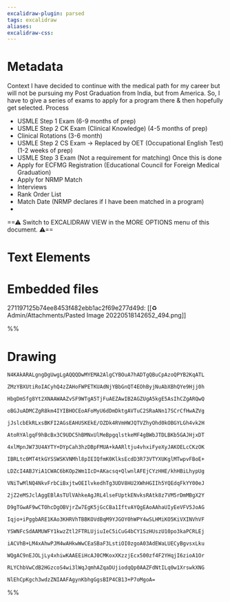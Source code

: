```yaml
---
excalidraw-plugin: parsed
tags: excalidraw
aliases:
excalidraw-css:
---
```

# Metadata
Context
I have decided to continue with the medical path for my career but will not be pursuing my Post
Graduation from India, but from America.
So, I have to give a series of exams to apply for a program there & then hopefully get selected.
Process
- USMLE Step 1 Exam (6-9 months of prep)
- USMLE Step 2 CK Exam (Clinical Knowledge) (4-5 months of prep)
- Clinical Rotations (3-6 month)
- USMLE Step 2 CS Exam → Replaced by OET (Occupational English Test) (1-2 weeks of prep)
- USMLE Step 3 Exam (Not a requirement for matching)
Once this is done
- Apply for ECFMG Registration (Educational Council for Foreign Medical Graduation)
- Apply for NRMP Match
- Interviews
- Rank Order List
- Match Date (NRMP declares if I have been matched in a program)
-

==⚠  Switch to EXCALIDRAW VIEW in the MORE OPTIONS menu of this document. ⚠==


# Text Elements

# Embedded files
271197125b74ee8453f482ebb1ac2f69e277d49d: [[♻️ Admin/Attachments/Pasted Image 20220518142652_494.png]]

%%
# Drawing
```compressed-json
N4KAkARALgngDgUwgLgAQQQDwMYEMA2AlgCYBOuA7hADTgQBuCpAzoQPYB2KqATL

ZMzYBXUtiRoIACyhQ4zZAHoFWPETKUAdNjYBbGnQT4EOhByjNuAbXBhQYe9Hjj0h

HbgDmSfg8Yt2XNAAWAAZvSF9WTgA5TjFuAEZAwIB2AGZUgA5kgE5AsIhCZgARQwQ

oBGJuADMCZgR8km4IYIBHOCEoAFoMyU6dDmDktgAVTuC2SRaANn17SCrCfHwAZVg

jJslcbEkRLxsBKFI2AGsEAHUSKEkE/OZDk4RVmHWJQTVZhyOhd0kOBGYLGh4vk2H

AtoRYAlgqF9hBcBx3C9UDC5hBMNxUlMeBpgqlstkeMF4gBWbJTDLBKb5GAJHjxDT

4xlMpnJW73U4AYTY+DYpCah3hzDBpFMUA+kAARltju4vhxiFyeXyJAKOELcCKzOK

IBRLtc0MT4tkGYSSWSKVNMhl8pIEIQfmK0KlksEcdD3R73VTYXUKglMTwpvFBoE+

LDZcI4ABJYiA1CWAC6bKOp2Wm1IcD+AKacsq+QlwnlAFEjCYzHHE/khHBiLhypUg

VNiTwMlNQ4NkvFrbCiBxjtwOEIlvkedhTg3UDV8HU2XWhHGIIh5YQEdqFkYY00eJ

2jZ2eMSJclAggEBlAsTUlVAhkeAgJRL4lseFUptkENvksRAtk8z7VM5rDmMBgX2Y

D9gTGwAF9wCTOhcDgOBVjrZw7EgK5jGcCBa1IftvAYQgEAoAAhaUIyEeVFV5JoAG

Iqjo+iPggbARE1KAo3KHRVhTBBKOVdBqM9YJGOY0hWPY4wSLHMiKO5KiVXINVhVF

YSWNFcSdAAMUWFY1kwzZtl2FTRLUjiuIeC5iCuG4bCY1SzHUszU10po3kaPCRLEj

iACVhB+LM4xAhwPJM4wAHkwWwCEaSBaF3LstiOI0zgoA03AdEWaLUECyBgvsxLku

WQgAC9nEJOLjLy4xhiwKAAEEiHcAJ0CMKoxXKzzjEcx500zf4F2YHqjI6zioA1Or

RLYChbVwCdB2HGzcoS4wi3lWqJqmhAZqaDUjiodqQp0AAZFdNtILq0w1XrswkXNG

NlEhCpKgch3wdzZNIAAFAgynKbhgGgsBIP4CB13+P7oMgoA=
```
%%